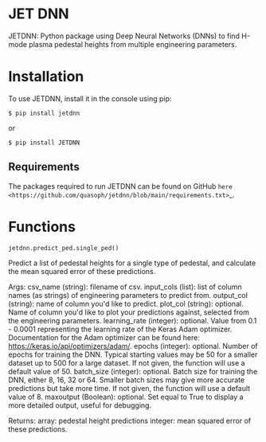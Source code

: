 # JET DNN

JETDNN: Python package using Deep Neural Networks (DNNs) to find H-mode plasma pedestal heights from multiple engineering parameters.

Installation
====================================

To use JETDNN, install it in the console using pip:
    
`$ pip install jetdnn`

or

`$ pip install JETDNN`

Requirements
------------------

The packages required to run JETDNN can be found on GitHub `here <https://github.com/quasoph/jetdnn/blob/main/requirements.txt>`_.

Functions
=====================================

`jetdnn.predict_ped.single_ped()`

Predict a list of pedestal heights for a single type of pedestal, and calculate the mean squared error of these predictions.

Args:
    csv_name (string): filename of csv.
    input_cols (list): list of column names (as strings) of engineering parameters to predict from.
    output_col (string): name of column you'd like to predict.
    plot_col (string): optional. Name of column you'd like to plot your predictions against, selected from the engineering parameters.
    learning_rate (integer): optional. Value from 0.1 - 0.0001 representing the learning rate of the Keras Adam optimizer.
        Documentation for the Adam optimizer can be found here: https://keras.io/api/optimizers/adam/.
    epochs (integer): optional. Number of epochs for training the DNN. Typical starting values may be 50 for a smaller dataset up to 500 for a large dataset.
        If not given, the function will use a default value of 50.
    batch_size (integer): optional. Batch size for training the DNN, either 8, 16, 32 or 64. Smaller batch sizes may give more accurate predictions but take more time.
        If not given, the function will use a default value of 8.
    maxoutput (Boolean): optional. Set equal to True to display a more detailed output, useful for debugging.

Returns:
    array: pedestal height predictions
    integer: mean squared error of these predictions.
